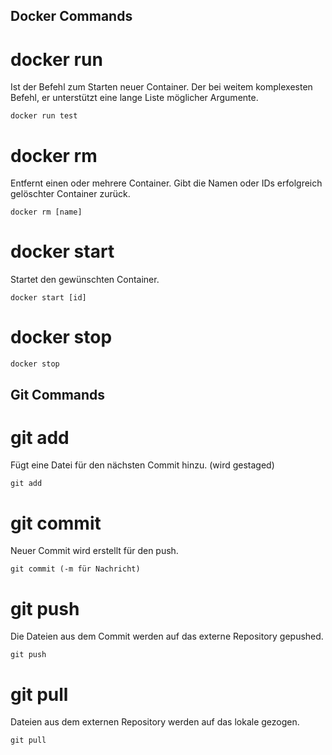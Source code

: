 ## Docker Commands

# docker run

Ist der Befehl zum Starten neuer Container.
Der bei weitem komplexesten Befehl, er unterstützt eine lange Liste möglicher Argumente.

    docker run test

# docker rm
Entfernt einen oder mehrere Container. Gibt die Namen oder IDs erfolgreich gelöschter Container zurück.

    docker rm [name]

# docker start 
Startet den gewünschten Container.

    docker start [id]

# docker stop

    docker stop
    
## Git Commands

# git add
Fügt eine Datei für den nächsten Commit hinzu. (wird gestaged)

    git add
 
# git commit 
Neuer Commit wird erstellt für den push.

    git commit (-m für Nachricht) 
    
# git push
Die Dateien aus dem Commit werden auf das externe Repository gepushed.

    git push
    
# git pull
Dateien aus dem externen Repository werden auf das lokale gezogen.

    git pull
    
    
